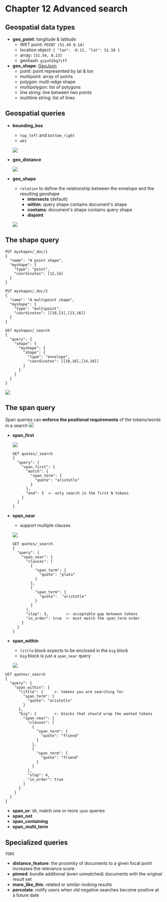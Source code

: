 # Chapter 12 Advanced search

## Geospatial data types

- **geo_point**: longitude & latitude
  - WKT point: `POINT (51.49 0.14)`
  - location object: `{ "lon": -0.12, "lat": 51.50 }`
  - array: `[51.54, 0.23]`
  - geohash: `gcpvh2bg7sff`
- **geo_shape**: [GeoJson](https://geojson.org)
  - point: point represented by lat & lon
  - multipoint: array of points
  - polygon: multi-edge shape
  - multipolygon: list of polygons
  - line string: line between two points
  - multiline string: list of lines

## Geospatial queries

- **bounding_box**
  - `top_left` and `bottom_right`
  - `wkt`

  ![](images/12.04.png)

- **geo_distance**

  ![](images/12.05.png)

- **geo_shape**
  - `relation` to define the relationship between the evnelope and the resulting geoshape
    - **intersects** (default)
    - **within**: query shape contains document's shape
    - **contains**: document's shape contains query shape
    - **disjoint**

  ![](images/12.06.png)

## The shape query

```
PUT myshapes/_doc/1
{
  "name": "A point shape",
  "myshape": {
    "type": "point",
    "coordinates": [12,14]
  }
}

PUT myshapes/_doc/2
{
  "name": "A multipoint shape",
  "myshape": {
    "type": "multipoint",
    "coordinates": [[10,13],[13,16]]
  }
}

GET myshapes/_search
{
  "query": {
    "shape": {
      "myshape": {
        "shape": {
          "type": "envelope",
          "coordinates": [[10,16],[14,10]]
        }
      }
    }
  }
}
```

![](images/12.07.png)

## The span query

Span queries can **enforce the positional requirements** of the tokens/words in a search
![](images/12.08.png)

- **span_first**

  ![](images/12.09.png)

  ```
  GET quotes/_search
  {
    "query": {
      "span_first": {
        "match": {
          "span_term": {
            "quote": "aristotle"
          }
        },
        "end": 5  <- only search in the first N tokens
      }
    }
  }
  ```

- **span_near**
  - support multiple clauses

  ![](images/12.10.png)

  ```
  GET quotes/_search
  {
    "query": {
      "span_near": {
        "clauses": [
          {
            "span_term": {
              "quote": "plato"
            }
          },
          {
            "span_term": {
              "quote":  "aristotle"
            }
          }
        ],
        "slop": 3,        <- acceptable gap between tokens
        "in_order": true  <- must match the span_term order
      }
    }
  }
  ```

- **span_within**
  - `little` block expects to be enclosed in the `big` block
  - `big` block is just a `span_near` query

  ![](images/12.11.png)


```
GET quotes/_search
{
  "query": {
    "span_within": {
      "little": {     <- tokens you are searching for
        "span_term": {
          "quote": "aristotle"
        }
      },
      "big": {        <- blocks that should wrap the wanted tokens
        "span_near": {
          "clauses": [
            {
              "span_term": {
                "quote": "friend"
              }
            },
            {
              "span_term": {
                "quote": "friend"
              }
            }
          ],
          "slop": 4,
          "in_order": true
        }
      }
    }
  }
}
```

- **span_or**: `OR`, match one or more `span` queries
- **span_not**
- **span_containing**
- **span_multi_term**

## Specialized queries

`TODO`

- **distance_feature**: the proximity of documents to a given focal point increases the relevance score
- **pinned**: bundle additional (even unmatched) documents with the original result set
- **more_like_this**: related or similar-looking results
- **percolate**: notify users when old negative searches become positive at a future date
